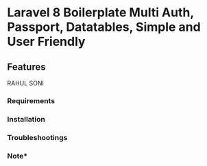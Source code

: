# Laravel 8 Boilerplate Multi Auth, Passport, Datatables, Simple and User Friendly


## Features

RAHUL SONI

### Requirements


### Installation

  
    
### Troubleshootings
    
    
### Note*
 


